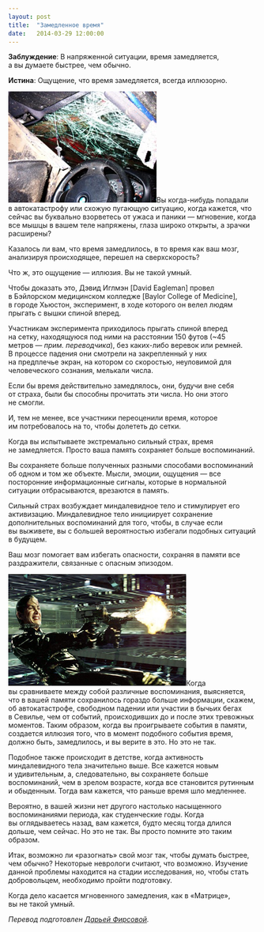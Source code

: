 ```yaml
---
layout: post
title:  "Замедленное время"
date:   2014-03-29 12:00:00
---
```

<p><strong>Заблуждение</strong>: В напряженной ситуации, время замедляется, а вы думаете быстрее, чем обычно.</p>
<p><strong>Истина</strong>: Ощущение, что время замедляется, всегда иллюзорно.</p>
<p><a rel="attachment wp-att-550" href="http://youarenotsosmart.ru/2012/04/slow-time/carcrash/"><img height="225" width="300" alt="" src="/img/slow-time/carcrash-300x225.jpg" title="carcrash" class="alignleft size-medium wp-image-550" /></a>Вы когда-нибудь попадали в автокатастрофу или схожую пугающую ситуацию, когда кажется, что сейчас вы буквально взорветесь от ужаса и паники — мгновение, когда все мышцы в вашем теле напряжены, глаза широко открыты, а зрачки расширены?</p>
<p>Казалось ли вам, что время замедлилось, в то время как ваш мозг, анализируя происходящее, перешел на сверхскорость?</p>
<p>Что ж, это ощущение — иллюзия. Вы не такой умный.</p>
<p>Чтобы доказать это, Дэвид Иглмэн [David Eagleman] провел в Бэйлорском медицинском колледже [Baylor College of Medicine], в городе Хьюстон, эксперимент, в ходе которого он велел людям прыгать с вышки спиной вперед.</p>
<p><span id="more-549"></span>Участникам эксперимента приходилось прыгать спиной вперед на сетку, находящуюся под ними на расстоянии 150 футов (~45 метров — <em>прим. переводчика</em>), без каких-либо веревок или ремней. В процессе падения они смотрели на закрепленный у них на предплечье экран, на котором со скоростью, неуловимой для человеческого сознания, мелькали числа.</p>
<p>Если бы время действительно замедлялось, они, будучи вне себя от страха, были бы способны прочитать эти числа. Но они этого не смогли.</p>
<p>И, тем не менее, все участники переоценили время, которое им потребовалось на то, чтобы долететь до сетки.</p>
<p>Когда вы испытываете экстремально сильный страх, время не замедляется. Просто ваша память сохраняет больше воспоминаний.</p>
<p>Вы сохраняете больше полученных разными способами воспоминаний об одном и том же объекте. Мысли, эмоции, ощущения — все посторонние информационные сигналы, которые в нормальной ситуации отбрасываются, врезаются в память.</p>
<p>Сильный страх возбуждает миндалевидное тело и стимулирует его активизацию. Миндалевидное тело инициирует сохранение дополнительных воспоминаний для того, чтобы, в случае если вы выживете, вы с большей вероятностью избегали подобных ситуаций в будущем.</p>
<p>Ваш мозг помогает вам избегать опасности, сохраняя в памяти все раздражители, связанные с опасным эпизодом.</p>
<p><a rel="attachment wp-att-551" href="http://youarenotsosmart.ru/2012/04/slow-time/carrie-anne-moss-in-scene-from-new-film-the-matrix-reloaded/"><img height="226" width="360" alt="" src="/img/slow-time/matrix-bullet-time-trinity.jpg" title="CARRIE ANNE MOSS IN SCENE FROM NEW FILM THE MATRIX RELOADED" class="alignleft size-full wp-image-551" /></a>Когда вы сравниваете между собой различные воспоминания, выясняется, что в вашей памяти сохранилось гораздо больше информации, скажем, об автокатастрофе, свободном падении или участии в бычьих бегах в Севилье, чем от событий, происходивших до и после этих тревожных моментов. Таким образом, когда вы проигрываете события в памяти, создается иллюзия того, что в момент подобного события время, должно быть, замедлилось, и вы верите в это. Но это не так.</p>
<p>Подобное также происходит в детстве, когда активность миндалевидного тела значительно выше. Все кажется новым и удивительным, а, следовательно, вы сохраняете больше воспоминаний, чем в зрелом возрасте, когда все становится рутинным и обыденным. Тогда вам кажется, что раньше время шло медленнее.</p>
<p>Вероятно, в вашей жизни нет другого настолько насыщенного воспоминаниями периода, как студенческие годы. Когда вы оглядываетесь назад, вам кажется, будто месяц тогда длился дольше, чем сейчас. Но это не так. Вы просто помните это таким образом.</p>
<p>Итак, возможно ли «разогнать» свой мозг так, чтобы думать быстрее, чем обычно? Некоторые неврологи считают, что возможно. Изучение данной проблемы находится на стадии исследования, но, чтобы стать добровольцем, необходимо пройти подготовку.</p>
<p>Когда дело касается мгновенного замедления, как в «Матрице», вы не такой умный.</p>
<p><em>Перевод подготовлен <a href="http://vk.com/id501173">Дарьей Фирсовой</a>.</em></p>
